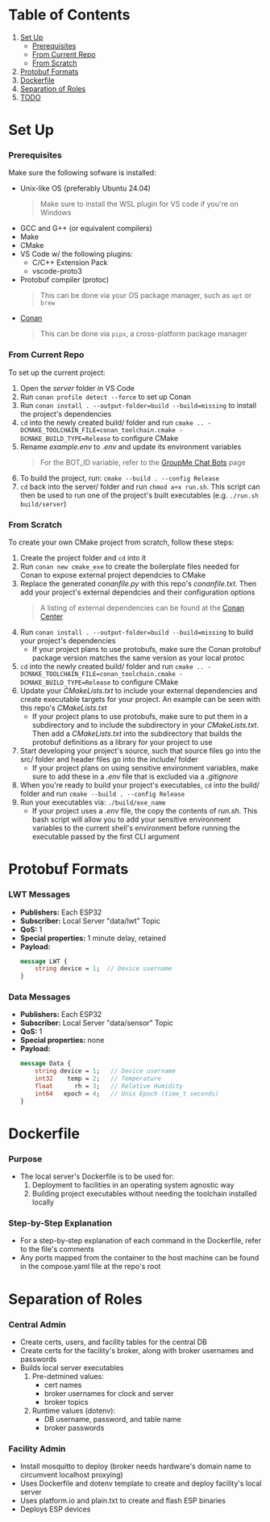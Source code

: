 # Table of Contents
1. [Set Up](#set-up)
    - [Prerequisites](#prerequisites)
    - [From Current Repo](#from-current-repo)
    - [From Scratch](#from-scratch)
3. [Protobuf Formats](#protobuf-formats)
4. [Dockerfile](#dockerfile)
5. [Separation of Roles](#separation-of-roles)
6. [TODO](#todo)

# Set Up
### Prerequisites
Make sure the following sofware is installed:
- Unix-like OS (preferably Ubuntu 24.04)
    > Make sure to install the WSL plugin for VS code if you're on Windows
- GCC and G++ (or equivalent compilers)
- Make 
- CMake
- VS Code w/ the following plugins:
    - C/C++ Extension Pack
    - vscode-proto3
- Protobuf compiler (protoc)
    > This can be done via your OS package manager, such as `apt` or `brew`
- [Conan](https://conan.io/downloads)
    > This can be done via `pipx`, a cross-platform package manager

### From Current Repo
To set up the current project:
1. Open the *server* folder in VS Code
2. Run `conan profile detect --force` to set up Conan
3. Run `conan install . --output-folder=build --build=missing` to install the project's dependencies
4. `cd` into the newly created build/ folder and run `cmake .. -DCMAKE_TOOLCHAIN_FILE=conan_toolchain.cmake -DCMAKE_BUILD_TYPE=Release` to configure CMake
5. Rename *example.env* to *.env* and update its environment variables
    > For the BOT_ID variable, refer to the [GroupMe Chat Bots](https://dev.groupme.com/bots) page
6. To build the project, run: `cmake --build . --config Release`
7. `cd` back into the server/ folder and run `chmod a+x run.sh`. This script can then be used to run one of the project's built executables (e.g. `./run.sh build/server`)

### From Scratch
To create your own CMake project from scratch, follow these steps:
1. Create the project folder and `cd` into it
2. Run `conan new cmake_exe` to create the boilerplate files needed for Conan to expose external project dependcies to CMake
3. Replace the generated *conanfile.py* with this repo's *conanfile.txt*. Then add your project's external dependcies and their configuration options
    > A listing of external dependencies can be found at the [Conan Center](https://conan.io/center)
4. Run `conan install . --output-folder=build --build=missing` to build your project's dependencies
    - If your project plans to use protobufs, make sure the Conan protobuf package version matches the same version as your local protoc 
5. `cd` into the newly created build/ folder and run `cmake .. -DCMAKE_TOOLCHAIN_FILE=conan_toolchain.cmake -DCMAKE_BUILD_TYPE=Release` to configure CMake
6. Update your *CMakeLists.txt* to include your external dependencies and create executable targets for your project. An example can be seen with this repo's *CMakeLists.txt* 
    - If your project plans to use protobufs, make sure to put them in a subdirectory and to include the subdirectory in your *CMakeLists.txt*. Then add a *CMakeLists.txt* into the subdirectory that builds the protobuf definitions as a library for your project to use
7. Start developing your project's source, such that source files go into the src/ folder and header files go into the include/ folder
    - If your project plans on using sensitive environment variables, make sure to add these in a *.env* file  that is excluded via a *.gitignore*
8. When you're ready to build your project's executables, `cd` into the build/ folder and run `cmake --build . --config Release`
9. Run your executables via: `./build/exe_name`
    - If your project uses a *.env* file, the copy the contents of *run.sh*. This bash script will allow you to add your sensitive environment variables to the current shell's environment before running the executable passed by the first CLI argument 

# Protobuf Formats
### LWT Messages
- **Publishers:** Each ESP32
- **Subscriber:** Local Server "data/lwt" Topic
- **QoS:** 1
- **Special properties:** 1 minute delay, retained
- **Payload:**
    ```proto
    message LWT {
        string device = 1;  // Device username
    }
    ```

### Data Messages
- **Publishers:** Each ESP32
- **Subscriber:** Local Server "data/sensor" Topic
- **QoS:** 1
- **Special properties:** none
- **Payload:**
    ```proto
    message Data {
        string device = 1;   // Device username
        int32    temp = 2;   // Temperature
        float      rh = 3;   // Relative Humidity
        int64   epoch = 4;   // Unix Epoch (time_t seconds)
    }
    ```

# Dockerfile
### Purpose
- The local server's Dockerfile is to be used for:
    1. Deployment to facilities in an operating system agnostic way
    2. Building project executables without needing the toolchain installed locally

### Step-by-Step Explanation
- For a step-by-step explanation of each command in the Dockerfile, refer to the file's comments
- Any ports mapped from the container to the host machine can be found in the compose.yaml file at the repo's root 

# Separation of Roles
### Central Admin
- Create certs, users, and facility tables for the central DB 
- Create certs for the facility's broker, along with broker usernames and passwords
- Builds local server executables
    1. Pre-detmined values: 
        - cert names
        - broker usernames for clock and server
        - broker topics
    2. Runtime values (dotenv):
        - DB username, password, and table name 
        - broker passwords 

### Facility Admin
- Install mosquitto to deploy (broker needs hardware's domain name to circumvent localhost proxying)
- Uses Dockerfile and dotenv template to create and deploy facility's local server
- Uses platform.io and plain.txt to create and flash ESP binaries
- Deploys ESP devices
